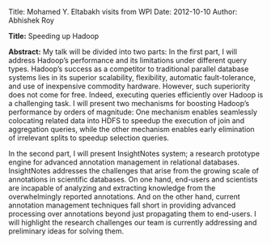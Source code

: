 Title: Mohamed Y. Eltabakh visits from WPI
Date: 2012-10-10
Author: Abhishek Roy

**Title:** Speeding up Hadoop 

**Abstract:** 
My talk will be divided into two parts: In the first part, I will address
Hadoop’s performance and its limitations under different query types.  Hadoop’s
success as a competitor to traditional parallel database systems lies in its
superior scalability, flexibility, automatic fault-tolerance, and use of
inexpensive commodity hardware. However, such superiority does not come for
free. Indeed, executing queries efficiently over Hadoop is a challenging task.
I will present two mechanisms for boosting Hadoop’s performance by orders of
magnitude: One mechanism enables seamlessly colocating related data into HDFS
to speedup the execution of join and aggregation queries, while the other
mechanism enables early elimination of irrelevant splits to speedup selection
queries.

In the second part, I will present InsightNotes system; a research
prototype engine for advanced annotation management in relational
databases. InsightNotes addresses the challenges that arise from the
growing scale of annotations in scientific databases. On one hand,
end-users and scientists are incapable of analyzing and extracting
knowledge from the overwhelmingly reported annotations. And on the other
hand, current annotation management techniques fall short in providing
advanced processing over annotations beyond just propagating them to
end-users. I will highlight the research challenges our team is currently
addressing and preliminary ideas for solving them.

